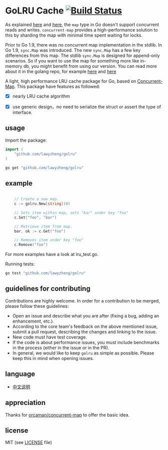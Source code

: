 # GoLRU Cache [![Build Status](https://travis-ci.com/orcaman/concurrent-map.svg?branch=master)](https://travis-ci.com/orcaman/concurrent-map)

As explained [here](http://golang.org/doc/faq#atomic_maps) and [here](http://blog.golang.org/go-maps-in-action), the `map` type in Go doesn't support concurrent reads and writes. `concurrent-map` provides a high-performance solution to this by sharding the map with minimal time spent waiting for locks.

Prior to Go 1.9, there was no concurrent map implementation in the stdlib. In Go 1.9, `sync.Map` was introduced. The new `sync.Map` has a few key differences from this map. The stdlib `sync.Map` is designed for append-only scenarios. So if you want to use the map for something more like in-memory db, you might benefit from using our version. You can read more about it in the golang repo, for example [here](https://github.com/golang/go/issues/21035) and [here](https://stackoverflow.com/questions/11063473/map-with-concurrent-access)

A light, high performance LRU cache package for Go, based on [Concurrent-Map](http://github.com/orcaman/concurrent-map). This package have features as followed:
- [X] nearly LRU cache algorithm
- [X] use generic design，no need to serialize the struct or assert the type of interface.


## usage

Import the package:

```go
import (
	"github.com/lawyzheng/golru"
)

```

```bash
go get "github.com/lawyzheng/golru"
```

## example

```go

	// Create a new map.
	c := golru.New[string](0)

	// Sets item within map, sets "bar" under key "foo"
	c.Set("foo", "bar")

	// Retrieve item from map.
	bar, ok := c.Get("foo")

	// Removes item under key "foo"
	c.Remove("foo")

```

For more examples have a look at lru_test.go.

Running tests:

```bash
go test "github.com/lawyzheng/golru"
```

## guidelines for contributing

Contributions are highly welcome. In order for a contribution to be merged, please follow these guidelines:
- Open an issue and describe what you are after (fixing a bug, adding an enhancement, etc.).
- According to the core team's feedback on the above mentioned issue, submit a pull request, describing the changes and linking to the issue.
- New code must have test coverage.
- If the code is about performance issues, you must include benchmarks in the process (either in the issue or in the PR).
- In general, we would like to keep `golru` as simple as possible. Please keep this in mind when opening issues.

## language
- [中文说明](./README-zh.md)

## appreciation

Thanks for [orcaman/concurrent-map](http://github.com/orcaman/concurrent-map) to offer the basic idea.

## license
MIT (see [LICENSE](https://github.com/orcaman/concurrent-map/blob/master/LICENSE) file)
